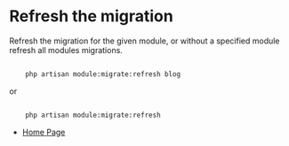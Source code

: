 # Refresh the migration

Refresh the migration for the given module, or without a specified module refresh all modules migrations.

``` bash

    php artisan module:migrate:refresh blog

```

or

``` bash

    php artisan module:migrate:refresh

```

- [Home Page](https://idel327.github.io/laravel-modular)